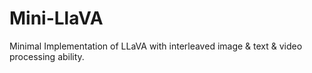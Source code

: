 # Mini-LlaVA
Minimal Implementation of LLaVA with interleaved image &amp; text &amp; video processing ability. 
